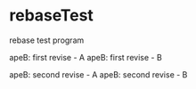 # rebaseTest
rebase test program

apeB: first revise - A
apeB: first revise - B

apeB: second revise - A
apeB: second revise - B
